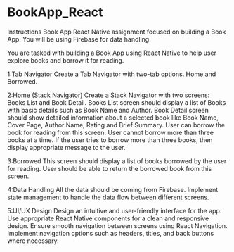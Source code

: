 # BookApp_React
Instructions
Book App
React Native assignment focused on building a Book App. You will be using Firebase for data handling.

You are tasked with building a Book App using React Native to help user explore books and borrow it for reading.

1:Tab Navigator
  Create a Tab Navigator with two-tab options. Home and Borrowed.

2:Home (Stack Navigator)
  Create a Stack Navigator with two screens: Books List and Book Detail.
  Books List screen should display a list of Books with basic details such as Book Name and Author. 
  Book Detail screen should show detailed information about a selected book like Book Name, Cover Page, Author Name, Rating and Brief Summary.
  User can borrow the book for reading from this screen. User cannot borrow more than three books at a time. If the user tries to borrow more than three books, then display appropriate message to the user.

3:Borrowed
  This screen should display a list of books borrowed by the user for reading. User should be able to return the borrowed book from this screen.

4:Data Handling
  All the data should be coming from Firebase.
  Implement state management to handle the data flow between different screens.

5:UI/UX Design
  Design an intuitive and user-friendly interface for the app.
  Use appropriate React Native components for a clean and responsive design.
  Ensure smooth navigation between screens using React Navigation.
  Implement navigation options such as headers, titles, and back buttons where necessary.
